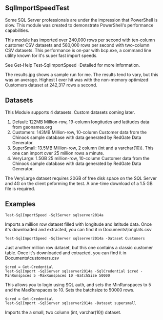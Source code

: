 SqlImportSpeedTest
--------------
Some SQL Server professionals are under the impression that PowerShell is slow. This module was created to demonstrate PowerShell's performance capabilities.

This module has imported over 240,000 rows per second with ten-column customer CSV datasets and 580,000 rows per second with two-column CSV datasets. This performance is on-par with bcp.exe, a command line utility known for it's super fast import speeds.

See Get-Help Test-SqlImportSpeed -Detailed for more information.

The results.jpg shows a sample run for me. The results tend to vary, but this was an average. Highest I ever hit was with the non-memory optimized Customers dataset at 242,317 rows a second.

Datasets
----- 
This Module supports 4 datasets. Custom datasets coming later.

1. Default: 		122MB 			Million-row, 19-column longitudes and latitudes data from geonames.org
2. Customers: 		143MB 			Million-row, 10-column Customer data from the Chinook sample database with data generated by RedGate Data Generator. 
3. SuperSmall: 		13.5MB	 		Million-row, 2 column (int and a varchar(10)). This one can import over 25 million rows a minute.
4. VeryLarge:		1.5GB			25 million-row, 10-column Customer data from the Chinook sample database with data generated by RedGate Data Generator.

The VeryLarge dataset requires 20GB of free disk space on the SQL Server and 4G on the client peforming the test. A one-time download of a 1.5 GB file is required.

Examples
----- 
    Test-SqlImportSpeed -SqlServer sqlserver2014a

Imports a million row dataset filled with longitude and latitude data. Once it's downloaded and extracted, you can find it in Documents\longlats.csv

    Test-SqlImportSpeed -SqlServer sqlserver2014a -Dataset Customers

Just another million row dataset, but this one contains a classic customer table. Once it's downloaded and extracted, you can find it in Documents\customers.csv

    $cred = Get-Credential
    Test-SqlImport -SqlServer sqlserver2014a -SqlCredential $cred -MinRunspaces 5 -MaxRunspaces 10 -BatchSize 50000

This allows you to login using SQL auth, and sets the MinRunspaces to 5 and the MaxRunspaces to 10. Sets the batchsize to 50000 rows.

    $cred = Get-Credential
    Test-SqlImport -SqlServer sqlserver2014a -Dataset supersmall

Imports the a small, two column (int, varchar(10)) dataset.